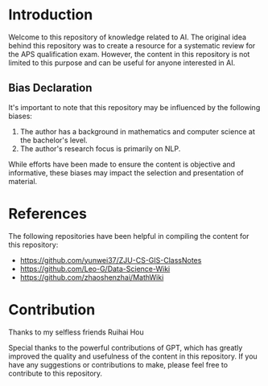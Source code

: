 

# Introduction

Welcome to this repository of knowledge related to AI. The original idea behind this repository was to create a resource for a systematic review for the APS qualification exam. However, the content in this repository is not limited to this purpose and can be useful for anyone interested in AI.

## Bias Declaration

It's important to note that this repository may be influenced by the following biases:

1. The author has a background in mathematics and computer science at the bachelor's level.
2. The author's research focus is primarily on NLP.

While efforts have been made to ensure the content is objective and informative, these biases may impact the selection and presentation of material.

# References

The following repositories have been helpful in compiling the content for this repository:

- https://github.com/yunwei37/ZJU-CS-GIS-ClassNotes
- https://github.com/Leo-G/Data-Science-Wiki
- https://github.com/zhaoshenzhai/MathWiki

# Contribution

Thanks to my selfless friends Ruihai Hou

Special thanks to the powerful contributions of GPT, which has greatly improved the quality and usefulness of the content in this repository. If you have any suggestions or contributions to make, please feel free to contribute to this repository.